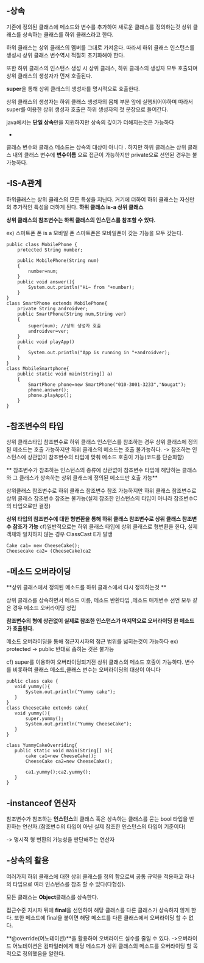 -상속
-
기존에 정의된 클래스에 메소드와 변수를 추가하여 새로운 클래스를 정의하는것 상위 클래스를 상속하는 클래스를 하위 클래스라고 한다.

하위 클래스는 상위 클래스의 멤버를 그대로 가져온다. 따라서 하위 클래스 인스턴스를 생성시 상위 클래스 변수역시 적절히 초기화해야 한다.

또한 하위 클래스의 인스턴스 생성 시 상위 클래스, 하위 클래스의 생성자 모두 호출되며 상위 클래스의 생성자가 먼저 호출된다.

**super**을 통해 상위 클래스의 생성자를 명시적으로 호출한다. 

상위 클래스의 생성자는 하위 클래스 생성자의 몸체 부분 앞에 실행되어야하며 따라서 super를 이용한 상위 생성자 호출은 하위 생성자의 첫 문장으로 들어간다. 

java에서는 **단일 상속**만을 지원하지만 상속의 깊이가 더해지는것은 가능하다

-
클래스 변수와 클래스 메소드는 상속의 대상이 아니다 . 하지만 하위 클래스는 상위 클래스 내의 클래스 변수에 **변수이름** 으로 접근이 가능하지만 private으로 선언된 경우는 불가능하다.

-IS-A관계
-
하위클래스는 상위 클래스의 모든 특성을 지닌다. 거기에 더하여 하위 클래스는 자신만의 추가적인 특성을 더하게 된다.  **하위 클래스 is-a 상위 클래스**

**상위 클래스의 참조변수는 하위 클래스의 인스턴스를 참조할 수 있다.**

ex) 스마트폰  폰 is a 모바일 폰  스마트폰은 모바일폰이 갖는 기능을 모두 갖는다. 

```
public class MobilePhone {
    protected String number;

    public MobilePhone(String num)
    {
        number=num;
    }
    public void answer(){
        System.out.println("Hi~ from "+number);
    }
}
class SmartPhone extends MobilePhone{
    private String androidver;
    public SmartPhone(String num,String ver)
    {
        super(num); //상위 생성자 호출
        androidver=ver;
    }
    public void playApp()
    {
        System.out.println("App is running in "+androidver);
    }
}
class MobileSmartphone{
    public static void main(String[] a)
    {
        SmartPhone phone=new SmartPhone("010-3001-3233","Nougat");
        phone.answer();
        phone.playApp();
    }
}
```
-참조변수의 타입
-


상위 클래스타입 참조변수로 하위 클래스 인스턴스를 참조하는 경우 상위 클래스에 정의된 메소드는 호출 가능하지만 하위 클래스의 메소드는 호출 불가능하다. -> 참조하는 인스턴스에 상관없이 참조변수의 타입에 맞춰 메소드 호출이 가능(코드를 단순화함)

** 참조변수가 참조하는 인스턴스의 종류에 상관없이 참조변수 타입에 해당하는 클래스와 그 클래스가 상속하는 상위 클래스에 정의된 메소드만 호출 가능**

상위클래스 참조변수로 하위 클래스 참조변수 참조 가능하지만 하위 클래스 참조변수로 상위 클래스 참조변수 참조는 불가능(실제 참조한 인스턴스의 타입이 아니라 참조변수C의 타입으로만 결정) 

**상위 타입의 참조변수에 대한 형변환을 통해 하위 클래스 참조변수로 상위 클래스 참조변수 참조가 가능**   cf)일반적으로는 하위 클래스 타입에 상위 클래스로 형변환을 한다, 실제 객체와 일치하지 않는 경우 ClassCast E가 발생
```
Cake ca1= new CheeseCake();
Cheesecake ca2= (CheeseCake)ca2
```

-메소드 오버라이딩
-
**상위 클래스에서 정의된 메소드를 하위 클래스에서 다시 정의하는것 **

상위 클래스를 상속하면서 메소드 이름, 메소드 반환타입 ,메소드 매개변수 선언 모두 같은 경우 메소드 오버라이딩 성립

**참조변수의 형에 상관없이 실제로 참조한 인스턴스가 마지막으로 오버라이딩 한 메소드가 호출된다.**

메소드 오버라이딩을 통해 접근지시자의 접근 범위를 넓히는것이 가능하다 ex) protected -> public   반대로 좁히는 것은 불가능

 cf) super를 이용하여 오버라이딩되기전 상위 클래스의 메소드 호출이 가능하다.    변수를 비롯하여 클래스 메소드,클래스 변수는 오버라이딩의 대상이 아니다 

 ```
public class cake {
    void yummy(){
        System.out.println("Yummy cake");
    }
}
class CheeseCake extends cake{
    void yummy(){
        super.yummy();
        System.out.println("Yummy CheeseCake");
    }
}

class YummyCakeOverriding{
    public static void main(String[] a){
        cake ca1=new CheeseCake();
        CheeseCake ca2=new CheeseCake();

        ca1.yummy();ca2.yummy();
    }
}
```

-instanceof 연산자 
-
참조변수가 참조하는 **인스턴스**의 클래스 혹은 상속하는 클래스를 묻는 bool 타입을 반환하는 연산자.(참조변수의 타입이 아닌 실제 참조한 인스턴스의 타입이 기준이다)

-> 명시적 형 변환의 가능성을 판단해주는 연산자 


-상속의 활용
-
여러가지 하위 클래스에 대한 상위 클래스를 정의 함으로써 공통 규약을 적용하고 하나의 타입으로 여러 인스턴스를 참조 할 수 있다(다형성).

모든 클래스는 **Object**클래스를 상속한다. 

접근수준 지시자 뒤에 **final**을  선언하여 해당 클래스를 다른 클래스가 상속하지 않게 한다. 또한 메소드에 final을 붙이면 해당 메소드를 다른 클래스에서 오버라이딩 할 수 없다.

**@override(어노테이션)**을 활용하여 오버라이드 실수를 줄일 수 있다. ->오버라이드 어노테이션은 컴파일러에게 해당 메소드가 상위 클래스의 메소드를 오버라이딩 할 목적으로 정의했음을 알린다. 















